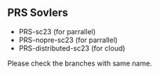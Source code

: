 ## PRS Sovlers

- PRS-sc23 (for parrallel)
- PRS-nopre-sc23 (for parrallel)
- PRS-distributed-sc23 (for cloud)

Please check the branches with same name.